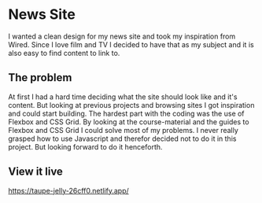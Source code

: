 # News Site

I wanted a clean design for my news site and took my inspiration from Wired. Since I love film and TV I decided to have that as my subject and it is also easy to find content to link to. 

## The problem

At first I had a hard time deciding what the site should look like and it's content. But looking at previous projects and browsing sites I got inspiration and could start building. The hardest part with the coding was the use of Flexbox and CSS Grid. By looking at the course-material and the guides to Flexbox and CSS Grid I could solve most of my problems. I never really grasped how to use Javascript and therefor decided not to do it in this project. But looking forward to do it henceforth.

## View it live

https://taupe-jelly-26cff0.netlify.app/
